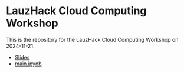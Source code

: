 # LauzHack Cloud Computing Workshop

This is the repository for the LauzHack Cloud Computing Workshop on 2024-11-21.

- [Slides](slides.pdf)
- [main.ipynb](main.ipynb)
